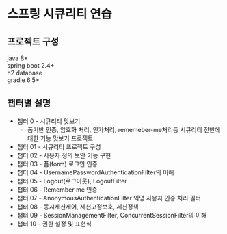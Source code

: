 # 스프링 시큐리티 연습

## 프로젝트 구성
java 8+  
spring boot 2.4+  
h2 database  
gradle 6.5+
## 챕터별 설명
 - 챕터 0 - 시큐리티 맛보기
    - 폼기반 인증, 암호화 처리, 인가처리, rememeber-me처리등 시큐리티 전반에 대한 기능 맛보기 프로젝트  
 - 챕터 01 - 시큐리티 프로젝트 구성
 - 챕터 02 - 사용자 정의 보안 기능 구현
 - 챕터 03 - 폼(form) 로그인 인증
 - 챕터 04 - UsernamePasswordAuthenticationFilter의 이해
 - 챕터 05 - Logout(로그아웃), LogoutFilter
 - 챕터 06 - Remember me 인증
 - 챕터 07 - AnonymousAuthenticationFilter 익명 사용자 인증 처리 필터
 - 챕터 08 - 동시세션제어, 세션고정보호, 세션정책
 - 챕터 09 - SessionManagementFilter, ConcurrentSessionFilter의 이해
 - 챕터 10 - 권한 설정 및 표현식
